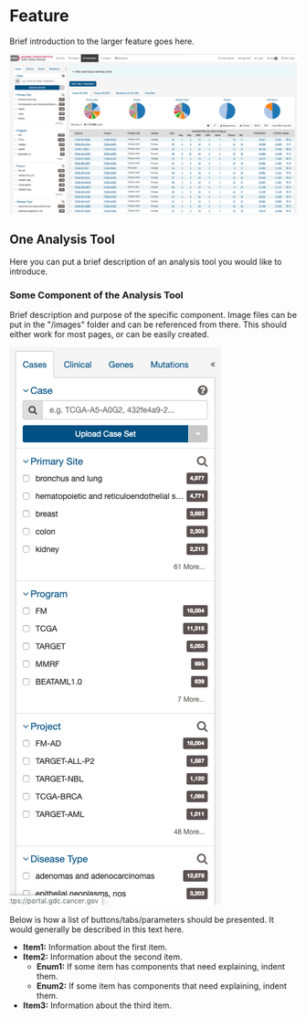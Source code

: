 # Feature

Brief introduction to the larger feature goes here.

[![Exploration Page](images/GDC-Exploration-Page_v6.png)](images/GDC-Exploration-Page_v6.png "Click to see the full image.")

## One Analysis Tool
Here you can put a brief description of an analysis tool you would like to introduce.

### Some Component of the Analysis Tool

Brief description and purpose of the specific component. Image files can be put in the "/images" folder and can be referenced from there. This should either work for most pages, or can be easily created.

[![Exploration Case Filters](images/Exploration-Cases-Filter_v2.png)](images/Exploration-Cases-Filter_v2.png "Click to see the full image.")

Below is how a list of buttons/tabs/parameters should be presented. It would generally be described in this text here.

* __Item1:__ Information about the first item.
* __Item2:__ Information about the second item.
    * __Enum1:__ If some item has components that need explaining, indent them.
    * __Enum2:__ If some item has components that need explaining, indent them.
* __Item3:__ Information about the third item.
